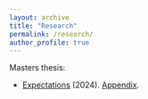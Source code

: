 ```yaml
---
layout: archive
title: "Research"
permalink: /research/
author_profile: true
---
```


Masters thesis: 
* [Expectations](files/expectatians_MSH_mastersthesis_310524) (2024). [Appendix](files/appendix_MSH_masters_thesis_310524). 
